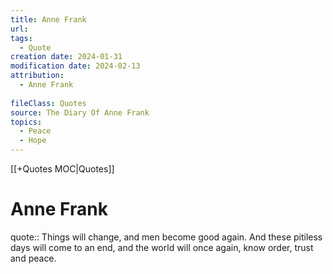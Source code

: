 ```yaml
---
title: Anne Frank
url: 
tags:
  - Quote
creation date: 2024-01-31
modification date: 2024-02-13
attribution:
  - Anne Frank
 
fileClass: Quotes
source: The Diary Of Anne Frank
topics:
  - Peace
  - Hope
---
```


[[+Quotes MOC|Quotes]]

# Anne Frank

quote:: Things will change, and men become good again. And these pitiless days will come to an end, and the world will once again, know order, trust and peace.
